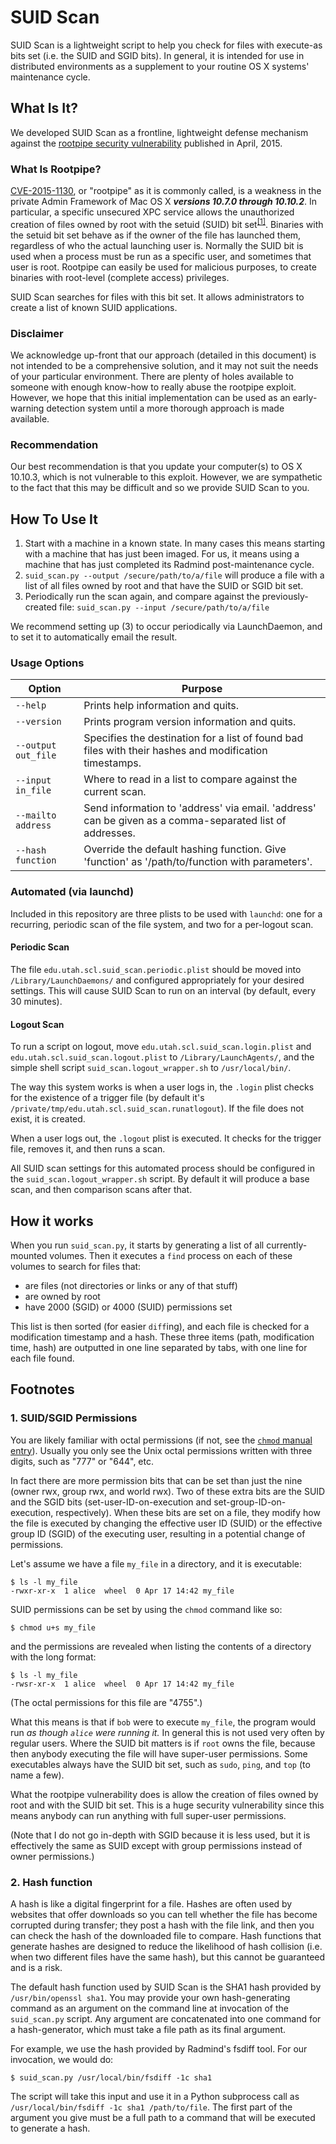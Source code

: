 SUID Scan
=========

SUID Scan is a lightweight script to help you check for files with execute-as bits set (i.e. the SUID and SGID bits). In general, it is intended for use in distributed environments as a supplement to your routine OS X systems' maintenance cycle.

## What Is It?

We developed SUID Scan as a frontline, lightweight defense mechanism against the [rootpipe security vulnerability](https://truesecdev.wordpress.com/2015/04/09/hidden-backdoor-api-to-root-privileges-in-apple-os-x/) published in April, 2015.

### What Is Rootpipe?

[CVE-2015-1130](https://cve.mitre.org/cgi-bin/cvename.cgi?name=CVE-2015-1130), or "rootpipe" as it is commonly called, is a weakness in the private Admin Framework of Mac OS X ***versions 10.7.0 through 10.10.2***. In particular, a specific unsecured XPC service allows the unauthorized creation of files owned by root with the setuid (SUID) bit set<sup>[[1]](#1)</sup>. Binaries with the setuid bit set behave as if the owner of the file has launched them, regardless of who the actual launching user is. Normally the SUID bit is used when a process must be run as a specific user, and sometimes that user is root. Rootpipe can easily be used for malicious purposes, to create binaries with root-level (complete access) privileges.

SUID Scan searches for files with this bit set. It allows administrators to create a list of known SUID applications.

### Disclaimer

We acknowledge up-front that our approach (detailed in this document) is not intended to be a comprehensive solution, and it may not suit the needs of your particular environment. There are plenty of holes available to someone with enough know-how to really abuse the rootpipe exploit. However, we hope that this initial implementation can be used as an early-warning detection system until a more thorough approach is made available.

### Recommendation

Our best recommendation is that you update your computer(s) to OS X 10.10.3, which is not vulnerable to this exploit. However, we are sympathetic to the fact that this may be difficult and so we provide SUID Scan to you.

## How To Use It

1. Start with a machine in a known state. In many cases this means starting with a machine that has just been imaged. For us, it means using a machine that has just completed its Radmind post-maintenance cycle.
2. `suid_scan.py --output /secure/path/to/a/file` will produce a file with a list of all files owned by root and that have the SUID or SGID bit set.
3. Periodically run the scan again, and compare against the previously-created file: `suid_scan.py --input /secure/path/to/a/file`

We recommend setting up (3) to occur periodically via LaunchDaemon, and to set it to automatically email the result.

### Usage Options

| Option              | Purpose                                                                                                 |
|---------------------|---------------------------------------------------------------------------------------------------------|
| `--help`            | Prints help information and quits.                                                                      |
| `--version`         | Prints program version information and quits.                                                           |
| `--output out_file` | Specifies the destination for a list of found bad files with their hashes and modification timestamps.  |
| `--input in_file`   | Where to read in a list to compare against the current scan.                                            |
| `--mailto address`  | Send information to 'address' via email. 'address' can be given as a comma-separated list of addresses. |
| `--hash function`   | Override the default hashing function. Give 'function' as '/path/to/function with parameters'.          |

### Automated (via launchd)

Included in this repository are three plists to be used with `launchd`: one for a recurring, periodic scan of the file system, and two for a per-logout scan.

#### Periodic Scan

The file `edu.utah.scl.suid_scan.periodic.plist` should be moved into `/Library/LaunchDaemons/` and configured appropriately for your desired settings. This will cause SUID Scan to run on an interval (by default, every 30 minutes).

#### Logout Scan

To run a script on logout, move `edu.utah.scl.suid_scan.login.plist` and `edu.utah.scl.suid_scan.logout.plist` to `/Library/LaunchAgents/`, and the simple shell script `suid_scan.logout_wrapper.sh` to `/usr/local/bin/`.

The way this system works is when a user logs in, the `.login` plist checks for the existence of a trigger file (by default it's `/private/tmp/edu.utah.scl.suid_scan.runatlogout`). If the file does not exist, it is created.

When a user logs out, the `.logout` plist is executed. It checks for the trigger file, removes it, and then runs a scan.

All SUID scan settings for this automated process should be configured in the `suid_scan.logout_wrapper.sh` script. By default it will produce a base scan, and then comparison scans after that.

## How it works

When you run `suid_scan.py`, it starts by generating a list of all currently-mounted volumes. Then it executes a `find` process on each of these volumes to search for files that:

 * are files (not directories or links or any of that stuff)
 * are owned by root
 * have 2000 (SGID) or 4000 (SUID) permissions set

This list is then sorted (for easier `diff`ing), and each file is checked for a modification timestamp and a hash. These three items (path, modification time, hash) are outputted in one line separated by tabs, with one line for each file found.

## Footnotes

### <a name="1"></a>1. SUID/SGID Permissions

You are likely familiar with octal permissions (if not, see the [`chmod` manual entry](https://developer.apple.com/library/mac/documentation/Darwin/Reference/ManPages/man1/chmod.1.html)). Usually you only see the Unix octal permissions written with three digits, such as "777" or "644", etc.

In fact there are more permission bits that can be set than just the nine (owner rwx, group rwx, and world rwx). Two of these extra bits are the SUID and the SGID bits (set-user-ID-on-execution and set-group-ID-on-execution, respectively). When these bits are set on a file, they modify how the file is executed by changing the effective user ID (SUID) or the effective group ID (SGID) of the executing user, resulting in a potential change of permissions.

Let's assume we have a file `my_file` in a directory, and it is executable:

```
$ ls -l my_file
-rwxr-xr-x  1 alice  wheel  0 Apr 17 14:42 my_file
```

SUID permissions can be set by using the `chmod` command like so:

```
$ chmod u+s my_file
```

and the permissions are revealed when listing the contents of a directory with the long format:

```
$ ls -l my_file
-rwsr-xr-x  1 alice  wheel  0 Apr 17 14:42 my_file
```

(The octal permissions for this file are "4755".)

What this means is that if `bob` were to execute `my_file`, the program would run *as though `alice` were running it.* In general this is not used very often by regular users. Where the SUID bit matters is if `root` owns the file, because then anybody executing the file will have super-user permissions. Some executables always have the SUID bit set, such as `sudo`, `ping`, and `top` (to name a few).

What the rootpipe vulnerability does is allow the creation of files owned by root and with the SUID bit set. This is a huge security vulnerability since this means anybody can run anything with full super-user permissions.

(Note that I do not go in-depth with SGID because it is less used, but it is effectively the same as SUID except with group permissions instead of owner permissions.)

### <a name="2"></a>2. Hash function

A hash is like a digital fingerprint for a file. Hashes are often used by websites that offer downloads so you can tell whether the file has become corrupted during transfer; they post a hash with the file link, and then you can check the hash of the downloaded file to compare. Hash functions that generate hashes are designed to reduce the likelihood of hash collision (i.e. when two different files have the same hash), but this cannot be guaranteed and is a risk.

The default hash function used by SUID Scan is the SHA1 hash provided by `/usr/bin/openssl sha1`. You may provide your own hash-generating command as an argument on the command line at invocation of the `suid_scan.py` script. Any argument are concatenated into one command for a hash-generator, which must take a file path as its final argument.

For example, we use the hash provided by Radmind's fsdiff tool. For our invocation, we would do:

```
$ suid_scan.py /usr/local/bin/fsdiff -1c sha1
```

The script will take this input and use it in a Python subprocess call as `/usr/local/bin/fsdiff -1c sha1 /path/to/file`. The first part of the argument you give must be a full path to a command that will be executed to generate a hash.
